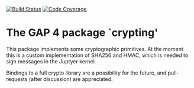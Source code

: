 [![Build Status](https://travis-ci.org/gap-packages/crypting.svg?branch=master)](https://travis-ci.org/gap-packages/crypting)
[![Code Coverage](https://codecov.io/github/gap-packages/crypting/coverage.svg?branch=master&token=)](https://codecov.io/gh/gap-packages/crypting)

# The GAP 4 package `crypting'

This package implements some cryptographic primitives. At the moment
this is a custom implementation of SHA256 and HMAC, which is needed
to sign messages in the Juptyer kernel.

Bindings to a full crypto library are a possibility for the future, and
pull-requests (after discussion) are appreciated.

